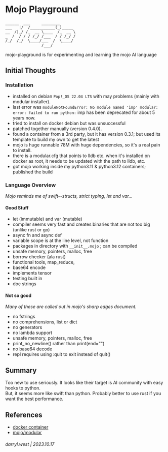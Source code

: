 # Mojo Playground

```
______  ___     ________       
___   |/  /___________(_)_____ 
__  /|_/ /_  __ \____  /_  __ \
_  /  / / / /_/ /___  / / /_/ /
/_/  /_/  \____/___  /  \____/ 
                /___/
```

mojo-playground is for experimenting and learning the mojo AI language

## Initial Thoughts

### Installation

* installed on debian `Pop!_OS 22.04 LTS` with may problems (mainly with modular installer).
* last error was `moduleNotFoundError: No module named 'imp' modular: error: failed to run python:` imp has been deprecated for about 5 years now.
* tried to install on docker debian but was unsuccessful
* patched together manually (version 0.4.0).
* found a container from a 3rd party, but it has version 0.3.1; but used its template to build my own to get the latest
* mojo is huge runnable 78M with huge dependencies, so it's a real pain to install.
* there is a modular.cfg that points to lldb etc.  when it's installed on docker as root, it needs to be updated with the path to lldb, etc.
* got mojo working inside my python3.11 & python3.12 containers; published the build

### Language Overview

_Mojo reminds me of swift--structs, strict typing, let and var..._

#### Good Stuff

* let (immutable) and var (mutable)
* compiler seems very fast and creates binaries that are not too big (unlike rust or go)
* async fn and async def
* variable scope is at the line level, not function
* packages in directory with `__init__.mojo` ; can be compiled
* unsafe memory, pointers, malloc, free
* borrow checker (ala rust)
* functional tools, map_reduce, 
* base64 encode
* implements tensor
* testing built in
* doc strings

#### Not so good

_Many of these are called out in mojo's *sharp edges* document._

* no fstrings
* no comprehensions, list or dict
* no generators
* no lambda support
* unsafe memory, pointers, malloc, free
* print_no_newline() rather than print(end="")
* no base64 decode
* repl requires using :quit to exit instead of quit()

## Summary

Too new to use seriously.  It looks like their target is AI community with easy hooks to python.  
But, it seems more like swift than python.  Probably better to use rust if you want the best performance.

## References

* [docker container](https://hub.docker.com/r/abequie/mojo)
* [mojo/modular](developer.modular.com)

###### darryl.west | 2023.10.17
